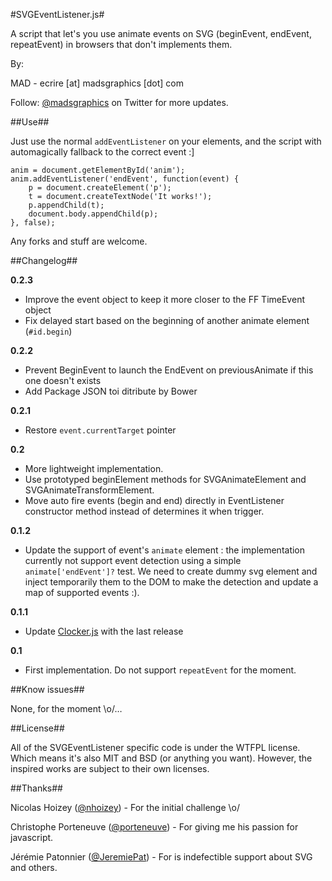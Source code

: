 #SVGEventListener.js#

A script that let's you use animate events on SVG (beginEvent, endEvent, repeatEvent) in browsers that don't implements them.

By:

MAD - ecrire [at] madsgraphics [dot] com


Follow: [@madsgraphics](http://twitter.com/madsgraphics) on Twitter for more updates.

##Use##

Just use the normal `addEventListener` on your elements, and the script with automagically fallback to the correct event :]

    anim = document.getElementById('anim');
    anim.addEventListener('endEvent', function(event) {
        p = document.createElement('p');
        t = document.createTextNode('It works!');
        p.appendChild(t);
        document.body.appendChild(p);
    }, false);

Any forks and stuff are welcome.

##Changelog##

**0.2.3**

* Improve the event object to keep it more closer to the FF TimeEvent object
* Fix delayed start based on the beginning of another animate element (`#id.begin`)


**0.2.2**

* Prevent BeginEvent to launch the EndEvent on previousAnimate if this one doesn't exists
* Add Package JSON toi ditribute by Bower


**0.2.1**

* Restore `event.currentTarget` pointer


**0.2**

* More lightweight implementation.
* Use prototyped beginElement methods for SVGAnimateElement and SVGAnimateTransformElement.
* Move auto fire events (begin and end) directly in EventListener constructor method instead of determines it when trigger.


**0.1.2**

* Update the support of event's `animate` element : the implementation currently not support event detection using a simple `animate['endEvent']?` test. We need to create dummy svg element and inject temporarily them to the DOM to make the detection and update a map of supported events :).


**0.1.1**

* Update [Clocker.js](https://github.com/madsgraphics/clocker.js) with the last release


**0.1**

* First implementation. Do not support `repeatEvent` for the moment.


##Know issues##

None, for the moment \o/…


##License##

All of the SVGEventListener specific code is under the WTFPL license. Which means it's also MIT and BSD (or anything you want). However, the inspired works are subject to their own licenses.


##Thanks##

Nicolas Hoizey ([@nhoizey](http://twitter.com/nhoizey)) - For the initial challenge \o/

Christophe Porteneuve ([@porteneuve](http://twitter.com/porteneuve)) - For giving me his passion for javascript.

Jérémie Patonnier ([@JeremiePat](http://twitter.com/jeremiepat)) - For is indefectible support about SVG and others.
